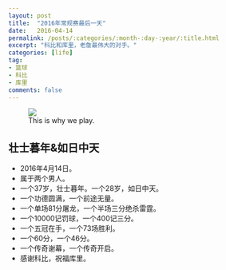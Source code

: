 ```yaml
---
layout: post
title:  "2016年常规赛最后一天"
date:   2016-04-14
permalink: /posts/:categories/:month-:day-:year/:title.html
excerpt: "科比和库里，老詹最伟大的对手。"
categories: [life]
tag:
- 篮球
- 科比
- 库里
comments: false
---
```


<figure>
	<img src="{{ site.url }}/assets/img/posts/kobecurry.jpg">
	<figcaption>This is why we play.</figcaption>
</figure>

## 壮士暮年&如日中天

* 2016年4月14日。
* 属于两个男人。
* 一个37岁，壮士暮年。一个28岁，如日中天。
* 一个功德圆满，一个前途无量。
* 一个单场81分屠龙，一个半场三分绝杀雷霆。
* 一个10000记罚球，一个400记三分。
* 一个五冠在手，一个73场胜利。
* 一个60分，一个46分。
* 一个传奇谢幕，一个传奇开启。
* 感谢科比，祝福库里。
